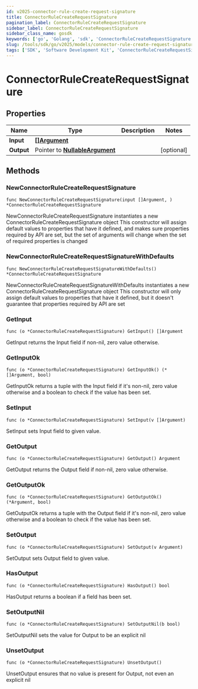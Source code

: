 ```yaml
---
id: v2025-connector-rule-create-request-signature
title: ConnectorRuleCreateRequestSignature
pagination_label: ConnectorRuleCreateRequestSignature
sidebar_label: ConnectorRuleCreateRequestSignature
sidebar_class_name: gosdk
keywords: ['go', 'Golang', 'sdk', 'ConnectorRuleCreateRequestSignature', 'V2025ConnectorRuleCreateRequestSignature'] 
slug: /tools/sdk/go/v2025/models/connector-rule-create-request-signature
tags: ['SDK', 'Software Development Kit', 'ConnectorRuleCreateRequestSignature', 'V2025ConnectorRuleCreateRequestSignature']
---
```


# ConnectorRuleCreateRequestSignature

## Properties

Name | Type | Description | Notes
------------ | ------------- | ------------- | -------------
**Input** | [**[]Argument**](argument) |  | 
**Output** | Pointer to [**NullableArgument**](argument) |  | [optional] 

## Methods

### NewConnectorRuleCreateRequestSignature

`func NewConnectorRuleCreateRequestSignature(input []Argument, ) *ConnectorRuleCreateRequestSignature`

NewConnectorRuleCreateRequestSignature instantiates a new ConnectorRuleCreateRequestSignature object
This constructor will assign default values to properties that have it defined,
and makes sure properties required by API are set, but the set of arguments
will change when the set of required properties is changed

### NewConnectorRuleCreateRequestSignatureWithDefaults

`func NewConnectorRuleCreateRequestSignatureWithDefaults() *ConnectorRuleCreateRequestSignature`

NewConnectorRuleCreateRequestSignatureWithDefaults instantiates a new ConnectorRuleCreateRequestSignature object
This constructor will only assign default values to properties that have it defined,
but it doesn't guarantee that properties required by API are set

### GetInput

`func (o *ConnectorRuleCreateRequestSignature) GetInput() []Argument`

GetInput returns the Input field if non-nil, zero value otherwise.

### GetInputOk

`func (o *ConnectorRuleCreateRequestSignature) GetInputOk() (*[]Argument, bool)`

GetInputOk returns a tuple with the Input field if it's non-nil, zero value otherwise
and a boolean to check if the value has been set.

### SetInput

`func (o *ConnectorRuleCreateRequestSignature) SetInput(v []Argument)`

SetInput sets Input field to given value.


### GetOutput

`func (o *ConnectorRuleCreateRequestSignature) GetOutput() Argument`

GetOutput returns the Output field if non-nil, zero value otherwise.

### GetOutputOk

`func (o *ConnectorRuleCreateRequestSignature) GetOutputOk() (*Argument, bool)`

GetOutputOk returns a tuple with the Output field if it's non-nil, zero value otherwise
and a boolean to check if the value has been set.

### SetOutput

`func (o *ConnectorRuleCreateRequestSignature) SetOutput(v Argument)`

SetOutput sets Output field to given value.

### HasOutput

`func (o *ConnectorRuleCreateRequestSignature) HasOutput() bool`

HasOutput returns a boolean if a field has been set.

### SetOutputNil

`func (o *ConnectorRuleCreateRequestSignature) SetOutputNil(b bool)`

 SetOutputNil sets the value for Output to be an explicit nil

### UnsetOutput
`func (o *ConnectorRuleCreateRequestSignature) UnsetOutput()`

UnsetOutput ensures that no value is present for Output, not even an explicit nil

